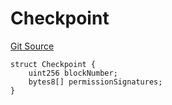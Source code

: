 # Checkpoint
[Git Source](https://github.com/llama-community/vertex-v1/blob/e34741a8cdaa6c1dda28570d75bad71cc5c1aa21/src/utils/Structs.sol)


```solidity
struct Checkpoint {
    uint256 blockNumber;
    bytes8[] permissionSignatures;
}
```

